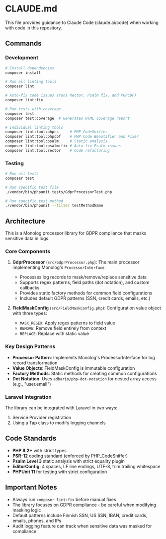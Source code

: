 # CLAUDE.md

This file provides guidance to Claude Code (claude.ai/code) when working with code in this repository.

## Commands

### Development

```bash
# Install dependencies
composer install

# Run all linting tools
composer lint

# Auto-fix code issues (runs Rector, Psalm fix, and PHPCBF)
composer lint:fix

# Run tests with coverage
composer test
composer test:coverage  # Generates HTML coverage report

# Individual linting tools
composer lint:tool:phpcs     # PHP_CodeSniffer
composer lint:tool:phpcbf    # PHP Code Beautifier and Fixer
composer lint:tool:psalm     # Static analysis
composer lint:tool:psalm:fix # Auto-fix Psalm issues
composer lint:tool:rector    # Code refactoring
```

### Testing

```bash
# Run all tests
composer test

# Run specific test file
./vendor/bin/phpunit tests/GdprProcessorTest.php

# Run specific test method
./vendor/bin/phpunit --filter testMethodName
```

## Architecture

This is a Monolog processor library for GDPR compliance that masks sensitive data in logs.

### Core Components

1. **GdprProcessor** (`src/GdprProcessor.php`): The main processor implementing Monolog's `ProcessorInterface`
   - Processes log records to mask/remove/replace sensitive data
   - Supports regex patterns, field paths (dot notation), and custom callbacks
   - Provides static factory methods for common field configurations
   - Includes default GDPR patterns (SSN, credit cards, emails, etc.)

2. **FieldMaskConfig** (`src/FieldMaskConfig.php`): Configuration value object with three types:
   - `MASK_REGEX`: Apply regex patterns to field value
   - `REMOVE`: Remove field entirely from context
   - `REPLACE`: Replace with static value

### Key Design Patterns

- **Processor Pattern**: Implements Monolog's ProcessorInterface for log record transformation
- **Value Objects**: FieldMaskConfig is immutable configuration
- **Factory Methods**: Static methods for creating common configurations
- **Dot Notation**: Uses `adbario/php-dot-notation` for nested array access (e.g., "user.email")

### Laravel Integration

The library can be integrated with Laravel in two ways:

1. Service Provider registration
2. Using a Tap class to modify logging channels

## Code Standards

- **PHP 8.2+** with strict types
- **PSR-12** coding standard (enforced by PHP_CodeSniffer)
- **Psalm Level 3** static analysis with strict equality plugin
- **EditorConfig**: 4 spaces, LF line endings, UTF-8, trim trailing whitespace
- **PHPUnit 11** for testing with strict configuration

## Important Notes

- Always run `composer lint:fix` before manual fixes
- The library focuses on GDPR compliance - be careful when modifying masking logic
- Default patterns include Finnish SSN, US SSN, IBAN, credit cards, emails, phones, and IPs
- Audit logging feature can track when sensitive data was masked for compliance

